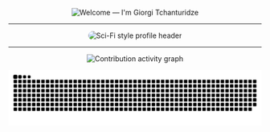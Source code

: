 <!-- ========================= -->
<!--  HERO / TYPING HEADLINE   -->
<!-- ========================= -->
<div align="center">

  <!-- Typing banner: edit the `lines=` query to change text -->
  <img
    src="https://readme-typing-svg.demolab.com?font=VT323&pause=600&duration=1700&size=34&color=10B981&center=true&vCenter=true&width=750&lines=Welcome!;I'm%20Giorgi%20Tchanturidze"
    alt="Welcome — I'm Giorgi Tchanturidze"
    loading="lazy"
  />

</div>

---

<!-- ========================= -->
<!--  HERO IMAGE (OPTIONAL)    -->
<!-- ========================= -->
<!-- Replace the src with your own asset. Keep width% for responsiveness. -->
<p align="center">
  <img
    src="https://github.com/user-attachments/assets/2f6ab805-9a15-401b-934d-9d0854f01a66"
    alt="Sci-Fi style profile header"
    style="width: 60%; max-width: 860px; border-radius: 12px;"
    loading="lazy"
  />
</p>

---

<!-- ========================= -->
<!--     CONTRIBUTIONS         -->
<!-- ========================= -->
<!-- Activity Graph: dynamic contribution graph (no action needed) -->
<p align="center">
  <!-- Themes: github, github-compact, high-contrast, etc. -->
  <img
    src="https://github-readme-activity-graph.vercel.app/graph?username=giorgitchanturidze&theme=github-compact&radius=8"
    alt="Contribution activity graph"
    loading="lazy"
  />
</p>

<!-- Snake animation: generated by your GitHub Action to 'output' branch -->
<!-- Dark/light-aware via <picture>; leave both sources in place -->
<p align="center">
  <picture>
    <source
      media="(prefers-color-scheme: dark)"
      srcset="https://raw.githubusercontent.com/giorgitchanturidze/giorgitchanturidze/output/github-contribution-grid-snake-dark.svg"
    />
    <source
      media="(prefers-color-scheme: light)"
      srcset="https://raw.githubusercontent.com/giorgitchanturidze/giorgitchanturidze/output/github-contribution-grid-snake.svg"
    />
    <img
      src="https://raw.githubusercontent.com/giorgitchanturidze/giorgitchanturidze/output/github-contribution-grid-snake.svg"
      alt="Animated snake crawling through the contribution grid"
      loading="lazy"
    />
  </picture>
</p>
